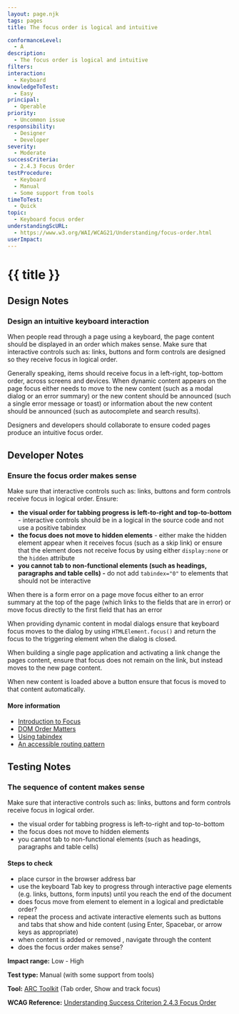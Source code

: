 ```yaml
---
layout: page.njk
tags: pages
title: The focus order is logical and intuitive

conformanceLevel:
  - A
description:
  - The focus order is logical and intuitive
filters:
interaction:
  - Keyboard
knowledgeToTest:
  - Easy
principal:
  - Operable
priority:
  - Uncommon issue
responsibility:
  - Designer
  - Developer
severity:
  - Moderate
successCriteria:
  - 2.4.3 Focus Order
testProcedure:
  - Keyboard
  - Manual
  - Some support from tools
timeToTest:
  - Quick
topic:
  - Keyboard focus order
understandingScURL:
  - https://www.w3.org/WAI/WCAG21/Understanding/focus-order.html
userImpact:
---
```


# {{ title }}

## Design Notes

### Design an intuitive keyboard interaction

When people read through a page using a keyboard, the page content should be displayed in an order which makes sense. Make sure that interactive controls such as: links, buttons and form controls are designed so they receive focus in logical order.

Generally speaking, items should receive focus in a left-right, top-bottom order, across screens and devices. When dynamic content appears on the page focus either needs to move to the new content (such as a modal dialog or an error summary) or the new content should be announced (such a single error message or toast) or information about the new content should be announced (such as autocomplete and search results).

Designers and developers should collaborate to ensure coded pages produce an intuitive focus order.

## Developer Notes

### Ensure the focus order makes sense

Make sure that interactive controls such as: links, buttons and form controls receive focus in logical order. Ensure:

- **the visual order for tabbing progress is left-to-right and top-to-bottom** - interactive controls should be in a logical in the source code and not use a positive tabindex
- **the focus does not move to hidden elements** - either make the hidden element appear when it receives focus (such as a skip link) or ensure that the element does not receive focus by using either `display:none` or the `hidden` attribute
- **you cannot tab to non-functional elements (such as headings, paragraphs and table cells) -** do not add `tabindex="0"` to elements that should not be interactive

When there is a form error on a page move focus either to an error summary at the top of the page (which links to the fields that are in error) or move focus directly to the first field that has an error

When providing dynamic content in modal dialogs ensure that keyboard focus moves to the dialog by using `HTMLElement.focus()` and return the focus to the triggering element when the dialog is closed.

When building a single page application and activating a link change the pages content, ensure that focus does not remain on the link, but instead moves to the new page content.

When new content is loaded above a button ensure that focus is moved to that content automatically.

#### More information

- [Introduction to Focus](https://developers.google.com/web/fundamentals/accessibility/focus)
- [DOM Order Matters](https://developers.google.com/web/fundamentals/accessibility/focus/dom-order-matters)
- [Using tabindex](https://developers.google.com/web/fundamentals/accessibility/focus/using-tabindex)
- [An accessible routing pattern](https://accessible-app.com/pattern/vue/routing)

## Testing Notes

### The sequence of content makes sense

Make sure that interactive controls such as: links, buttons and form controls receive focus in logical order.

- the visual order for tabbing progress is left-to-right and top-to-bottom
- the focus does not move to hidden elements
- you cannot tab to non-functional elements (such as headings, paragraphs and table cells)

#### Steps to check

- place cursor in the browser address bar
- use the keyboard Tab key to progress through interactive page elements (e.g. links, buttons, form inputs) until you reach the end of the document
- does focus move from element to element in a logical and predictable order?
- repeat the process and activate interactive elements such as buttons and tabs that show and hide content (using Enter, Spacebar, or arrow keys as appropriate)
- when content is added or removed , navigate through the content
- does the focus order makes sense?

**Impact range:** Low - High

**Test type:** Manual (with some support from tools)

**Tool:** [ARC Toolkit](https://www.paciellogroup.com/toolkit/) (Tab order, Show and track focus)

**WCAG Reference:** [Understanding Success Criterion 2.4.3 Focus Order](https://www.w3.org/WAI/WCAG21/Understanding/focus-order)
